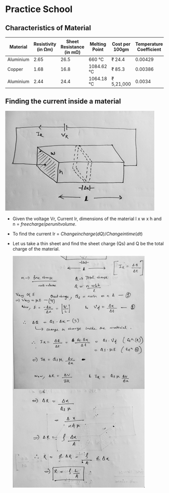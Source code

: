 # Practice School

## Characteristics of Material

| Material  | Resistivity (in &#8486;m) | Sheet Resistance (in m&#8486;) | Melting Point | Cost per 100gm | Temperature Coefficient |
| - | - | - | - | - | - |
| Aluminium  | 2.65 | 26.5 | 660 &#8451; | &#8377; 24.4 | 0.00429 |
| Copper  | 1.68 | 16.8 | 1084.62 &#8451; | &#8377; 85.3 | 0.00386 |
| Aluminium  | 2.44 | 24.4 | 1064.18 &#8451; | &#8377; 5,21,000 | 0.0034 |

## Finding the current inside a material

 ![Diagram](docs/1.jpg)
 
- Given the voltage Vr, Current Ir, dimensions of the material l x w x h and n = $free charge/per unit volume$.
- To find the current Ir = $Change in charge(dQ) / Change in time (dt)$
- Let us take a thin sheet and find the sheet charge (Qs) and Q be the total charge of the material.
  
  ![Diagram](docs/2.jpg)
